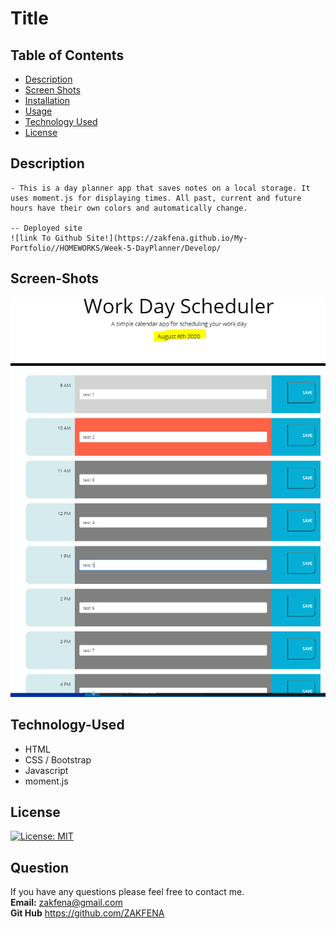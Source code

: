 # Title

## Table of Contents

- [Description](#Description)
- [Screen Shots](#Screen-Shots)
- [Installation](#installation)
- [Usage](#usage)
- [Technology Used](#Technology-Used)
- [License](#license)

## Description
```
- This is a day planner app that saves notes on a local storage. It uses moment.js for displaying times. All past, current and future hours have their own colors and automatically change. 

-- Deployed site
![link To Github Site!](https://zakfena.github.io/My-Portfolio//HOMEWORKS/Week-5-DayPlanner/Develop/

```
## Screen-Shots

![Screen Shot 1](./Assets/working-page.PNG)

## Technology-Used
- HTML
- CSS / Bootstrap
- Javascript
- moment.js

## License

[![License: MIT](https://img.shields.io/badge/License-MIT-yellow.svg)](https://opensource.org/licenses/MIT)

## Question

If you have any questions please feel free to contact me.\
**Email:** zakfena@gmail.com\
**Git Hub** https://github.com/ZAKFENA





